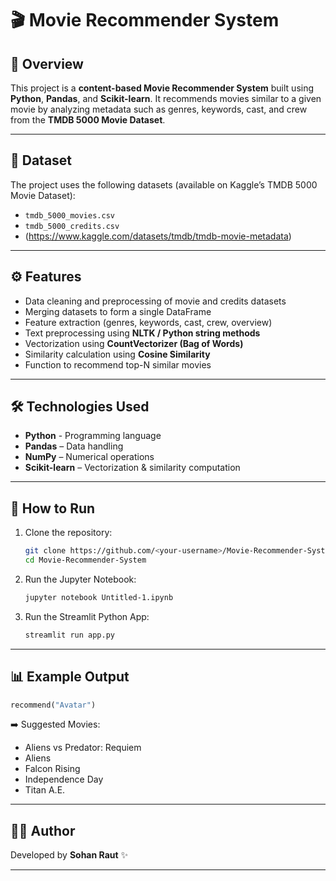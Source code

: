 # 🎬 Movie Recommender System

## 📌 Overview

This project is a **content-based Movie Recommender System** built using **Python**, **Pandas**, and **Scikit-learn**.
It recommends movies similar to a given movie by analyzing metadata such as genres, keywords, cast, and crew from the **TMDB 5000 Movie Dataset**.

---

## 📂 Dataset

The project uses the following datasets (available on Kaggle’s TMDB 5000 Movie Dataset):

* `tmdb_5000_movies.csv`
* `tmdb_5000_credits.csv`
* (https://www.kaggle.com/datasets/tmdb/tmdb-movie-metadata)

---

## ⚙️ Features

* Data cleaning and preprocessing of movie and credits datasets
* Merging datasets to form a single DataFrame
* Feature extraction (genres, keywords, cast, crew, overview)
* Text preprocessing using **NLTK / Python string methods**
* Vectorization using **CountVectorizer (Bag of Words)**
* Similarity calculation using **Cosine Similarity**
* Function to recommend top-N similar movies

---

## 🛠️ Technologies Used

* **Python** - Programming language
* **Pandas** – Data handling
* **NumPy** – Numerical operations
* **Scikit-learn** – Vectorization & similarity computation

---

## 🚀 How to Run

1. Clone the repository:

   ```bash
   git clone https://github.com/<your-username>/Movie-Recommender-System.git
   cd Movie-Recommender-System
   ```
2. Run the Jupyter Notebook:

   ```bash
   jupyter notebook Untitled-1.ipynb
   ```
3. Run the Streamlit Python App:

   ```bash
   streamlit run app.py
   ```

---

## 📊 Example Output

```python
recommend("Avatar")
```

➡️ Suggested Movies:

* Aliens vs Predator: Requiem
* Aliens
* Falcon Rising
* Independence Day
* Titan A.E.
 
---

## 👨‍💻 Author

Developed by **Sohan Raut** ✨

---
